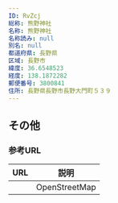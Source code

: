 ```yaml
---
ID: RvZcj
総称: 熊野神社
名称: 熊野神社
名称読み: null
別名: null
都道府県: 長野県
区域: 長野市
緯度: 36.6548523
経度: 138.1872282
郵便番号: 3800841
住所: 長野県長野市長野大門町５３９
---
```


## その他

### 参考URL

| URL | 説明          |
| --- | ------------- |
|     | OpenStreetMap |
